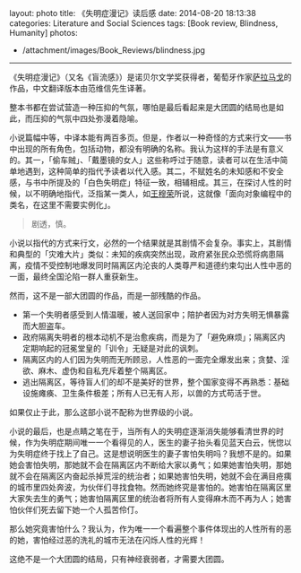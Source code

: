 layout: photo
title: 《失明症漫记》读后感
date: 2014-08-20 18:13:38
categories: Literature and Social Sciences
tags: [Book review, Blindness, Humanity]
photos:
  - /attachment/images/Book_Reviews/blindness.jpg
---

《失明症漫记》（又名《盲流感》）是诺贝尔文学奖获得者，葡萄牙作家[萨拉马戈][Saramago-wikipedia]的作品，中文翻译版本由范维信先生译著。

<!--more-->

整本书都在尝试营造一种压抑的气氛，哪怕是最后看起来是大团圆的结局也是如此，而压抑的气氛中四处弥漫着隐喻。

小说篇幅中等，中译本能有两百多页。但是，作者以一种奇怪的方式来行文——书中出现的所有角色，包括动物，都没有明确的名称。我认为这样的手法是有意义的。其一，「偷车贼」、「戴墨镜的女人」这些称呼过于随意，读者可以在生活中简单地遇到，这种简单的指代予读者以代入感。其二，不赋姓名的未知感和不安全感，与书中所提及的「白色失明症」特征一致，相辅相成。其三，在探讨人性的时候，以不明确地指代，泛指某一类人，如[王穆荣][wangmurong-about]所说，这就像「面向对象编程中的类名，在这里不需要实例化」。

> 剧透，慎。

小说以指代的方式来行文，必然的一个结果就是其剧情不会复杂。事实上，其剧情和典型的「灾难大片」类似：未知的疾病突然出现，政府紧张民众恐慌将病患隔离，疫情不受控制地爆发同时隔离区内沦丧的人类尊严和道德约束勾出人性中恶的一面，最终全国沦陷一群人重获新生。

然而，这不是一部大团圆的作品，而是一部残酷的作品。

* 第一个失明者感受到人情温暖，被人送回家中；陪护者因为对方失明无惧暴露而大胆盗车。
* 政府隔离失明者的根本动机不是治愈疾病，而是为了「避免麻烦」；隔离区内定期响起的冠冕堂皇的「训令」无疑是对此的讽刺。
* 隔离区内的人们因为失明而无所顾忌，人性恶的一面完全爆发出来；贪婪、淫欲、麻木、虚伪和自私充斥着整个隔离区。
* 逃出隔离区，等待盲人们的却不是美好的世界，整个国家变得不再熟悉：基础设施瘫痪、卫生条件极差；所有人已无有人形，以兽的方式苟活于世。

如果仅止于此，那么这部小说不配称为世界级的小说。

小说的最后，也是点睛之笔在于，当所有人的失明症逐渐消失能够看清世界的时候，作为失明症期间唯一一个看得见的人，医生的妻子抬头看见蓝天白云，恍惚以为失明症终于找上了自己。这是想说明医生的妻子害怕失明吗？我想不是的。如果她会害怕失明，那她就不会在隔离区内不断给大家以勇气；如果她害怕失明，那她就不会在隔离区内奋起杀掉荒淫的统治者；如果她害怕失明，她就不会在满目疮痍的城市里四处奔波，为伙伴们寻找食物。然而她终究是害怕的。她害怕在隔离区里大家失去生的勇气；她害怕隔离区里的统治者将所有人变得麻木而不再为人；她害怕伙伴们死去留下她一个人孤苦伶仃。

那么她究竟害怕什么？我认为，作为唯一一个看遍整个事件体现出的人性所有的恶的她，害怕经过恶的洗礼的城市无法在闪烁人性的光辉！

这绝不是一个大团圆的结局，只有神经衰弱者，才需要大团圆。


[Saramago-wikipedia]: http://zh.wikipedia.org/zh/%E8%8B%A5%E6%B3%BD%C2%B7%E8%90%A8%E6%8B%89%E9%A9%AC%E6%88%88
[wangmurong-about]: http://www.wangmurong.org.cn/about/
